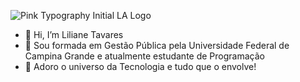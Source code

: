 ![Pink Typography Initial LA Logo](https://github.com/tavaresliliane/tavaresliliane/assets/138612166/32af0720-b870-47a3-ac2d-691e7c86ea8d)

- 🔸 Hi, I’m Liliane Tavares
- 🔸 Sou formada em Gestão Pública pela Universidade Federal de Campina Grande e atualmente estudante de Programação
- 🔸 Adoro o universo da Tecnologia e tudo que o envolve!
